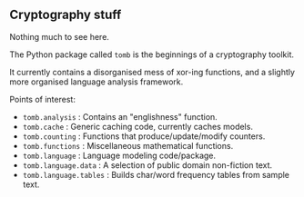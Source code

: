 Cryptography stuff
------------------

Nothing much to see here.

The Python package called `tomb` is the beginnings of a cryptography toolkit.

It currently contains a disorganised mess of xor-ing functions, and a slightly
 more organised language analysis framework.

Points of interest:

 - `tomb.analysis` : Contains an "englishness" function.
 - `tomb.cache` : Generic caching code, currently caches models.
 - `tomb.counting` : Functions that produce/update/modify counters.
 - `tomb.functions` : Miscellaneous mathematical functions.
 - `tomb.language` : Language modeling code/package.
 - `tomb.language.data` : A selection of public domain non-fiction text.
 - `tomb.language.tables` : Builds char/word frequency tables from sample text.
